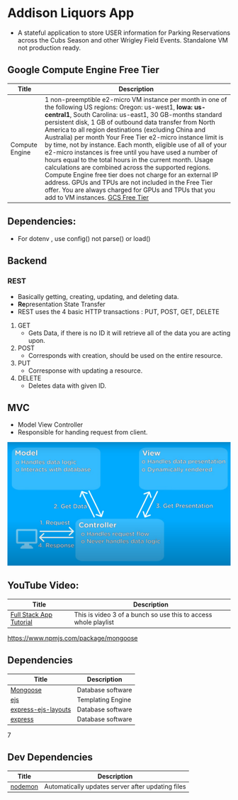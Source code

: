 # Addison Liquors App
- A stateful application to store USER information for Parking Reservations across the Cubs Season and other Wrigley Field Events. Standalone VM not production ready.

## Google Compute Engine Free Tier
|Title|Description|
|---------------|-----------|
|Compute Engine	| 1 non-preemptible e2-micro VM instance per month in one of the following US regions: Oregon: us-west1, <b>Iowa: us-central1</b>, South Carolina: us-east1, 30 GB-months standard persistent disk, 1 GB of outbound data transfer from North America to all region destinations (excluding China and Australia) per month Your Free Tier e2-micro instance limit is by time, not by instance. Each month, eligible use of all of your e2-micro instances is free until you have used a number of hours equal to the total hours in the current month. Usage calculations are combined across the supported regions. Compute Engine free tier does not charge for an external IP address. GPUs and TPUs are not included in the Free Tier offer. You are always charged for GPUs and TPUs that you add to VM instances. [GCS Free Tier](https://cloud.google.com/free/docs/free-cloud-features?utm_source=google&utm_medium=email&utm_content=OrigamiC2e&utm_campaign=OrigamiC2#free-tier-usage-limits)


## Dependencies:
- For dotenv , use config() not parse() or load()

## Backend
### REST
- Basically getting, creating, updating, and deleting data.
- <b>Re</b>presentation State Transfer
- REST uses the 4 basic HTTP transactions : PUT, POST, GET, DELETE
1. GET
    - Gets Data, if there is no ID it will retrieve all of the data you are acting upon.
2. POST
    - Corresponds with creation, should be used on the entire resource.
3. PUT
    - Corresponse with updating a resource.
4. DELETE
    - Deletes data with given ID.
## MVC
- Model View Controller
- Responsible for handing request from client.

![MVC](images/mvc.png)


## YouTube Video:
| Title                                            | Description                                                       |
| ------------------------------------------------ | ----------------------------------------------------------------- |
| [Full Stack App Tutorial](https://www.youtube.com/watch?v=6sUbt-Qp6Pg&list=PLZlA0Gpn_vH8jbFkBjOuFjhxANC63OmXM&index=3) | This is video 3 of a bunch so use this to access whole playlist                       |
https://www.npmjs.com/package/mongoose


## Dependencies
| Title                                                  | Description                                                 |
|--------------------------------------------------------|-------------------------------------------------------------|
| [Mongoose](https://www.npmjs.com/package/mongoose)     | Database software                                           |
| [ejs](https://www.npmjs.com/package/mongoose)          | Templating Engine                                           |
| [express-ejs-layouts]()                                | Database software                                           |
| [express]()     | Database software                                           |
7

## Dev Dependencies
| Title                                                  | Description                                                 |
|--------------------------------------------------------|-------------------------------------------------------------|
| [nodemon]()                                            | Automatically updates server after updating files           |